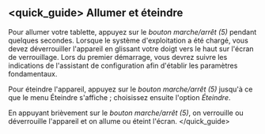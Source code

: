 ## <quick_guide> Allumer et éteindre

Pour allumer votre tablette, appuyez sur le *bouton marche/arrêt (5)* pendant quelques secondes. Lorsque le système d'exploitation a été chargé, vous devez déverrouiller l'appareil en glissant votre doigt vers le haut sur l'écran de verrouillage. Lors du premier démarrage, vous devrez suivre les indications de l'assistant de configuration afin d'établir les paramètres fondamentaux.

Pour éteindre l'appareil, appuyez sur le *bouton marche/arrêt (5)* jusqu'à ce que le menu Éteindre s'affiche ; choisissez ensuite l'option *Éteindre*. 

En appuyant brièvement sur le *bouton marche/arrêt (5)*, on verrouille ou déverrouille l'appareil et on allume ou éteint l'écran.
</quick_guide>
